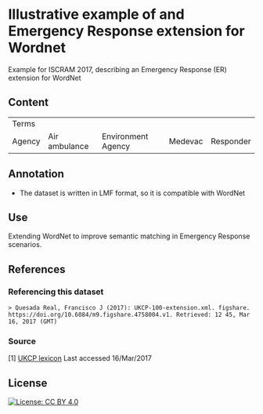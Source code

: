 # Illustrative example of and Emergency Response extension for Wordnet

Example for ISCRAM 2017, describing an Emergency Response (ER) extension for WordNet

## Content

<table>
    <tr>
        <td>Terms</td>
    </tr>
    <tr>
        <td>Agency</td>
        <td>Air ambulance</td>
        <td>Environment Agency</td>
        <td>Medevac</td>
        <td>Responder</td>
    </tr>
</table>


## Annotation

- The dataset is written in LMF format, so it is compatible with WordNet


## Use

Extending WordNet to improve semantic matching in Emergency Response scenarios.


## References

### Referencing this dataset
	
	> Quesada Real, Francisco J (2017): UKCP-100-extension.xml. figshare. https://doi.org/10.6084/m9.figshare.4758004.v1. Retrieved: 12 45, Mar 16, 2017 (GMT)

### Source

[1] [UKCP lexicon](https://www.gov.uk/government/publications/emergency-responder-interoperability-lexicon) Last accessed 16/Mar/2017


## License 

[![License: CC BY 4.0](https://licensebuttons.net/l/by/4.0/80x15.png)](http://creativecommons.org/licenses/by/4.0/)
	
	
	
	
	
	
	
	

	
	
	
	
	
	
	
	
	
	
	
	
	
	
	
	
	
	
	
	
	
	
	
	
	
	
	
	
	
	
	